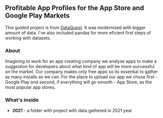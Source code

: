 ## Profitable App Profiles for the App Store and Google Play Markets
This guided project is from 
[DataQuest](https://app.dataquest.io/m/350/guided-project%3A-profitable-app-profiles-for-the-app-store-and-google-play-markets/1/analyzing-mobile-app-data).
It was modernized with bigger amount of data. I've also included pandas for more eficient first steps of working with datasets.

### About
Imagining to work for an app creating company we analyse apps to make a suggestion for developers about what kind of app will be more successful on the market. 
Our company makes only free apps so its essential to gather as many installs as we can. For the place to upload our app we chose first - Google Play and second, 
if everything will go smooth - App Store, as the most popular app stores.

### What's inside 
- __2021__ - a folder with project with data gathered in 2021 year
